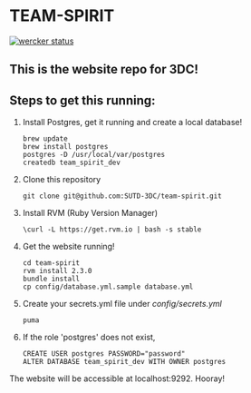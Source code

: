 # TEAM-SPIRIT
[![wercker status](https://app.wercker.com/status/e2f1ac1ee5f2ccf7edff55349b9b02f7/s "wercker status")](https://app.wercker.com/project/bykey/e2f1ac1ee5f2ccf7edff55349b9b02f7)
## This is the website repo for 3DC!

## Steps to get this running:

1. Install Postgres, get it running and create a local database!

	```shell
	brew update
	brew install postgres
	postgres -D /usr/local/var/postgres
	createdb team_spirit_dev
	```

2. Clone this repository

	``git clone git@github.com:SUTD-3DC/team-spirit.git``

3. Install RVM (Ruby Version Manager)

	``\curl -L https://get.rvm.io | bash -s stable``

4. Get the website running!

	```shell
	cd team-spirit
	rvm install 2.3.0
	bundle install
	cp config/database.yml.sample database.yml
	```

5. Create your secrets.yml file under *config/secrets.yml*

	```shell
	puma
	```

6. If the role 'postgres' does not exist,

	```pg
	CREATE USER postgres PASSWORD="password"
	ALTER DATABASE team_spirit_dev WITH OWNER postgres
	```

The website will be accessible at localhost:9292. Hooray!